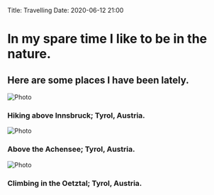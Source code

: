 Title: Travelling
Date: 2020-06-12 21:00

# In my spare time I like to be in the nature.
## Here are some places I have been lately.


![Photo]({attach}images/IMG_20191110_170235.jpg)
### Hiking above Innsbruck; Tyrol, Austria.

![Photo]({attach}images/IMG_20170908_182103_edited.jpg)
### Above the Achensee; Tyrol, Austria.

![Photo]({attach}images/IMG_20180926_185843_edited.jpg)
### Climbing in the Oetztal; Tyrol, Austria.

